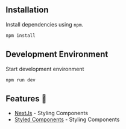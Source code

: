 ## Installation

Install dependencies using `npm`.

```sh
npm install
```

## Development Environment

Start development environment

```sh
npm run dev
```


## Features 🎉

* [NextJs](https://nextjs.org/learn/) - Styling Components
* [Styled Components](https://www.styled-components.com/) - Styling Components

